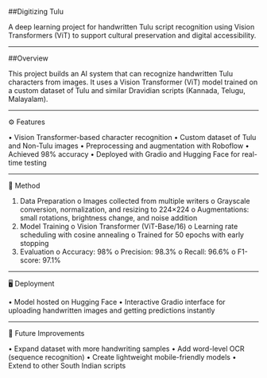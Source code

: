 ##Digitizing Tulu

A deep learning project for handwritten Tulu script recognition using Vision Transformers (ViT) to support cultural preservation and digital accessibility.
________________________________________
##Overview

This project builds an AI system that can recognize handwritten Tulu characters from images.
It uses a Vision Transformer (ViT) model trained on a custom dataset of Tulu and similar Dravidian scripts (Kannada, Telugu, Malayalam).
________________________________________
⚙ Features

•	Vision Transformer-based character recognition
•	Custom dataset of Tulu and Non-Tulu images
•	Preprocessing and augmentation with Roboflow
•	Achieved 98% accuracy
•	Deployed with Gradio and Hugging Face for real-time testing
________________________________________
🧠 Method

1.	Data Preparation
o	Images collected from multiple writers
o	Grayscale conversion, normalization, and resizing to 224×224
o	Augmentations: small rotations, brightness change, and noise addition
2.	Model Training
o	Vision Transformer (ViT-Base/16)
o	Learning rate scheduling with cosine annealing
o	Trained for 50 epochs with early stopping
3.	Evaluation
o	Accuracy: 98%
o	Precision: 98.3%
o	Recall: 96.6%
o	F1-score: 97.1%
________________________________________
🖥 Deployment

•	Model hosted on Hugging Face
•	Interactive Gradio interface for uploading handwritten images and getting predictions instantly
________________________________________
🔮 Future Improvements

•	Expand dataset with more handwriting samples
•	Add word-level OCR (sequence recognition)
•	Create lightweight mobile-friendly models
•	Extend to other South Indian scripts
